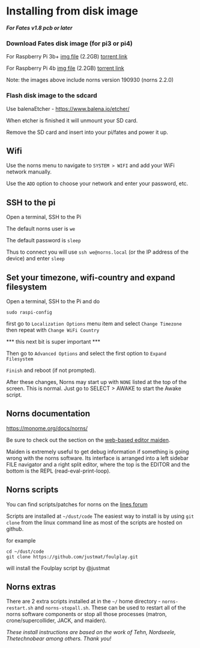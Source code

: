 # Installing from disk image
***For Fates v1.8 pcb or later***


### Download Fates disk image (for pi3 or pi4) 

For Raspberry Pi 3b+
[img file](https://archive.org/download/fates-pi3b-20191004/fates-pi3b-20191004.img)  (2.2GB)
[torrent link](https://archive.org/download/fates-pi3b-20191004/fates-pi3b-20191004_archive.torrent)

For Raspberry Pi 4b
[img file](https://archive.org/download/fates-pi4b-20191004/fates-pi4b-20191004.img) (2.2GB)
[torrent link](https://archive.org/download/fates-pi4b-20191004/fates-pi4b-20191004_archive.torrent)

Note:
the images above include norns version 190930 (norns 2.2.0)


### Flash disk image to the sdcard
Use balenaEtcher - https://www.balena.io/etcher/ 

When etcher is finished it will unmount your SD card. 

Remove the SD card and insert into your pi/fates and power it up.


## Wifi   

Use the norns menu to navigate to `SYSTEM > WIFI` and add your WiFi network manually.

Use the `ADD` option to choose your network and enter your password, etc.

## SSH to the pi

Open a terminal, SSH to the Pi

The default norns user is `we`

The default password is `sleep`

Thus to connect you will use `ssh we@norns.local` (or the IP address of the device) and enter `sleep`

## Set your timezone, wifi-country and expand filesystem

Open a terminal, SSH to the Pi and do

    sudo raspi-config
    
first go to `Localization Options` menu item and select `Change Timezone`  
then repeat with `Change WiFi Country`  

*** this next bit is super important ***

Then go to `Advanced Options` and select the first option to `Expand Filesystem`  
	
`Finish` and reboot (if not prompted).  

After these changes, Norns may start up with `NONE` listed at the top of the screen. This is normal. Just go to SELECT > AWAKE to start the Awake script.


## Norns documentation

https://monome.org/docs/norns/

Be sure to check out the section on the [web-based editor maiden](https://monome.org/docs/norns/#maiden). 

Maiden is extremely useful to get debug information if something is going wrong with the norns software. Its interface is arranged into a left sidebar FILE navigator and a right split editor, where the top is the EDITOR and the bottom is the REPL (read-eval-print-loop).


## Norns scripts  

You can find scripts/patches for norns on the [lines forum](https://llllllll.co/c/library)

Scripts are installed at `~/dust/code` The easiest way to install is by using `git clone` from the linux command line as most of the scripts are hosted on github.

for example

```
cd ~/dust/code
git clone https://github.com/justmat/foulplay.git
```
will install the Foulplay script by @justmat


## Norns extras

There are 2 extra scripts installed at in the `~/` home directory - `norns-restart.sh` and `norns-stopall.sh`. These can be used to restart all of the norns software components or stop all those processes (matron, crone/supercollider, JACK, and maiden).


*These install instructions are based on the work of Tehn, Nordseele, Thetechnobear among others. Thank you!*
